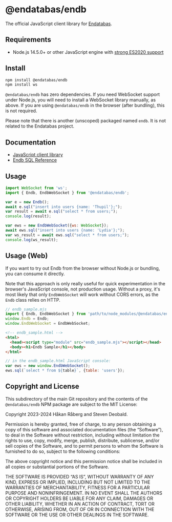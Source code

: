 # @endatabas/endb

The official JavaScript client library for
[Endatabas](https://www.endatabas.com/).

## Requirements

* Node.js 14.5.0+ or other JavaScript engine with
  [strong ES2020 support](https://compat-table.github.io/compat-table/es2016plus/)

## Install

```sh
npm install @endatabas/endb
npm install ws
```

`@endatabas/endb` has zero dependencies. If you need WebSocket support
under Node.js, you will need to install a WebSocket library manually, as above.
If you are using `@endatabas/endb` in the browser (after bundling),
this is not required.

Please note that there is another (unscoped) packaged named `endb`.
It is not related to the Endatabas project.

## Documentation

* [JavaScript client library](https://docs.endatabas.com/reference/clients#javascript)
* [Endb SQL Reference](https://docs.endatabas.com/sql/)

## Usage

```javascript
import WebSocket from 'ws';
import { Endb, EndbWebSocket } from '@endatabas/endb';

var e = new Endb();
await e.sql("insert into users {name: 'Thupil'};");
var result = await e.sql("select * from users;");
console.log(result);

var ews = new EndbWebSocket({ws: WebSocket});
await ews.sql("insert into users {name: 'Lydia'};");
var ws_result = await ews.sql("select * from users;");
console.log(ws_result);
```

## Usage (Web)

If you want to try out Endb from the browser without Node.js
or bundling, you can consume it directly.

Note that this approach is only really useful for quick
experimentation in the browser's JavaScript console, not
production usage.
Without a proxy, it's most likely that only `EndbWebSocket`
will work without CORS errors, as the `Endb` class relies on HTTP.

```javascript
// endb_sample.mjs
import { Endb, EndbWebSocket } from 'path/to/node_modules/@endatabas/endb/endb.mjs';
window.Endb = Endb;
window.EndbWebSocket = EndbWebSocket;
```

```html
<!-- endb_sample.html -->
<html>
  <head><script type="module" src="endb_sample.mjs"></script></head>
  <body><h1>Endb Sample</h1></body>
</html>
```

```javascript
// in the endb_sample.html JavaScript console:
var ews = new window.EndbWebSocket();
ews.sql(`select * from ${table}`, {table: 'users'});
```

## Copyright and License

This subdirectory of the main Git repository and the contents of
the `@endatabas/endb` NPM package are subject to the MIT License:

Copyright 2023-2024 Håkan Råberg and Steven Deobald.

Permission is hereby granted, free of charge, to any person obtaining a copy of this software and associated documentation files (the “Software”), to deal in the Software without restriction, including without limitation the rights to use, copy, modify, merge, publish, distribute, sublicense, and/or sell copies of the Software, and to permit persons to whom the Software is furnished to do so, subject to the following conditions:

The above copyright notice and this permission notice shall be included in all copies or substantial portions of the Software.

THE SOFTWARE IS PROVIDED “AS IS”, WITHOUT WARRANTY OF ANY KIND, EXPRESS OR IMPLIED, INCLUDING BUT NOT LIMITED TO THE WARRANTIES OF MERCHANTABILITY, FITNESS FOR A PARTICULAR PURPOSE AND NONINFRINGEMENT. IN NO EVENT SHALL THE AUTHORS OR COPYRIGHT HOLDERS BE LIABLE FOR ANY CLAIM, DAMAGES OR OTHER LIABILITY, WHETHER IN AN ACTION OF CONTRACT, TORT OR OTHERWISE, ARISING FROM, OUT OF OR IN CONNECTION WITH THE SOFTWARE OR THE USE OR OTHER DEALINGS IN THE SOFTWARE.
